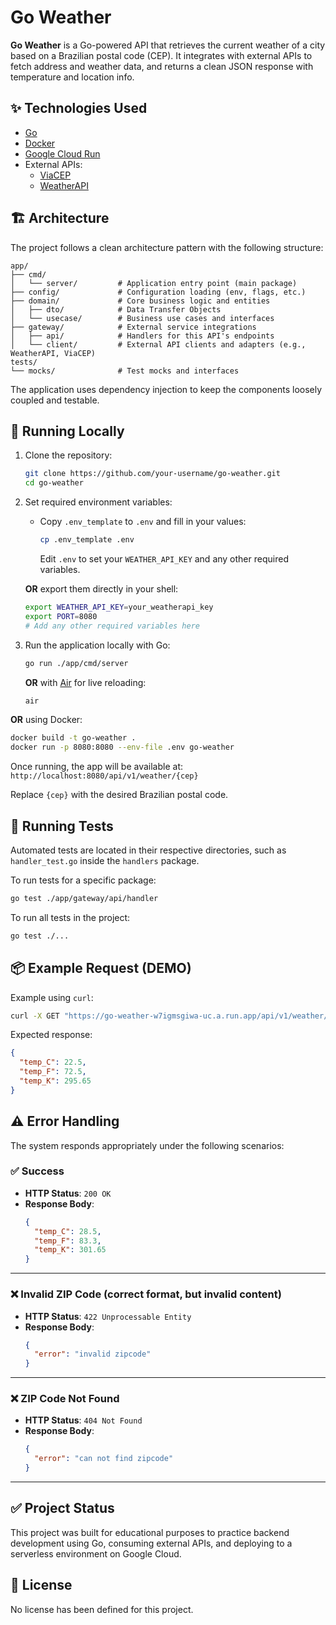 
# Go Weather

**Go Weather** is a Go-powered API that retrieves the current weather of a city based on a Brazilian postal code (CEP). It integrates with external APIs to fetch address and weather data, and returns a clean JSON response with temperature and location info.

## ✨ Technologies Used

- [Go](https://golang.org/)
- [Docker](https://www.docker.com/)
- [Google Cloud Run](https://cloud.google.com/run)
- External APIs:
  - [ViaCEP](https://viacep.com.br/)
  - [WeatherAPI](https://www.weatherapi.com/)

## 🏗️ Architecture

The project follows a clean architecture pattern with the following structure:

```
app/
├── cmd/
│   └── server/         # Application entry point (main package)
├── config/             # Configuration loading (env, flags, etc.)
├── domain/             # Core business logic and entities
│   ├── dto/            # Data Transfer Objects
│   └── usecase/        # Business use cases and interfaces
├── gateway/            # External service integrations
│   ├── api/            # Handlers for this API's endpoints
│   └── client/         # External API clients and adapters (e.g.,      WeatherAPI, ViaCEP)
tests/
└── mocks/              # Test mocks and interfaces
```

The application uses dependency injection to keep the components loosely coupled and testable.

## 🚀 Running Locally

1. Clone the repository:
    ```bash
    git clone https://github.com/your-username/go-weather.git
    cd go-weather
    ```

2. Set required environment variables:

    - Copy `.env_template` to `.env` and fill in your values:
      ```bash
      cp .env_template .env
      ```
      Edit `.env` to set your `WEATHER_API_KEY` and any other required variables.

    **OR** export them directly in your shell:
    ```bash
    export WEATHER_API_KEY=your_weatherapi_key
    export PORT=8080
    # Add any other required variables here
    ```

3. Run the application locally with Go:
    ```bash
    go run ./app/cmd/server
    ```

    **OR** with [Air](https://github.com/cosmtrek/air) for live reloading:
    ```bash
    air
    ```

**OR** using Docker:

```bash
docker build -t go-weather .
docker run -p 8080:8080 --env-file .env go-weather
```

Once running, the app will be available at:  
`http://localhost:8080/api/v1/weather/{cep}`

Replace `{cep}` with the desired Brazilian postal code.

## 🧪 Running Tests

Automated tests are located in their respective directories, such as `handler_test.go` inside the `handlers` package.

To run tests for a specific package:

```bash
go test ./app/gateway/api/handler
```

To run all tests in the project:

```bash
go test ./...
```

## 📦 Example Request (DEMO)

Example using `curl`:

```bash
curl -X GET "https://go-weather-w7igmsgiwa-uc.a.run.app/api/v1/weather/01001000"
```

Expected response:

```json
{
  "temp_C": 22.5,
  "temp_F": 72.5,
  "temp_K": 295.65
}
```

## ⚠️ Error Handling

The system responds appropriately under the following scenarios:

### ✅ Success
- **HTTP Status**: `200 OK`
- **Response Body**:
  ```json
  {
    "temp_C": 28.5,
    "temp_F": 83.3,
    "temp_K": 301.65
  }
  ```

---

### ❌ Invalid ZIP Code (correct format, but invalid content)

- **HTTP Status**: `422 Unprocessable Entity`
- **Response Body**:
  ```json
  {
    "error": "invalid zipcode"
  }
  ```

---

### ❌ ZIP Code Not Found

- **HTTP Status**: `404 Not Found`
- **Response Body**:
  ```json
  {
    "error": "can not find zipcode"
  }
  ```

---

## ✅ Project Status

This project was built for educational purposes to practice backend development using Go, consuming external APIs, and deploying to a serverless environment on Google Cloud.

## 📄 License

No license has been defined for this project.
